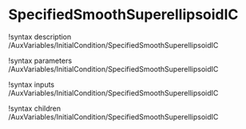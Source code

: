 <!-- MOOSE Documentation Stub: Remove this when content is added. -->

# SpecifiedSmoothSuperellipsoidIC

!syntax description /AuxVariables/InitialCondition/SpecifiedSmoothSuperellipsoidIC

!syntax parameters /AuxVariables/InitialCondition/SpecifiedSmoothSuperellipsoidIC

!syntax inputs /AuxVariables/InitialCondition/SpecifiedSmoothSuperellipsoidIC

!syntax children /AuxVariables/InitialCondition/SpecifiedSmoothSuperellipsoidIC
